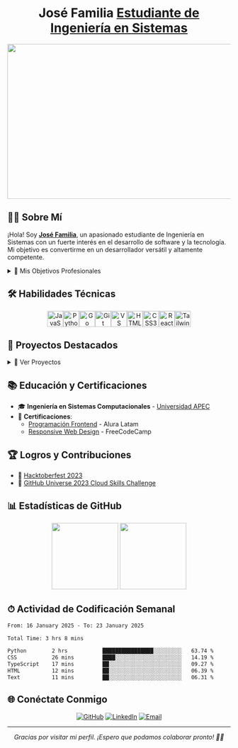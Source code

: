 <h1 align="center"> José Familia <a href="">Estudiante de Ingeniería en Sistemas</a></h1>

<img width="1080" height="350" src="https://github.com/user-attachments/assets/c670ad22-85db-4399-b183-3b11c8ea2174">


## 👨‍💻 Sobre Mí

¡Hola! Soy <strong><a href="https://josefamilia.me" target="_blank" rel="noopener noreferrer">José Familia</a></strong>, un apasionado estudiante de Ingeniería en Sistemas con un fuerte interés en el desarrollo de software y la tecnología. Mi objetivo es convertirme en un desarrollador versátil y altamente competente.

<details>
<summary>🎯 Mis Objetivos Profesionales</summary>

- 🌟 Convertirme en un desarrollador Full Stack experto
- 🌐 Contribuir a proyectos de código abierto innovadores
- 📚 Aprender continuamente sobre arquitecturas de software avanzadas
- 🚀 Desarrollar soluciones tecnológicas que impacten positivamente en la sociedad

</details>

## 🛠 Habilidades Técnicas

<div align="center">
  
<p>
<a href="https://developer.mozilla.org/en-US/docs/Web/JavaScript" target="_blank" rel="noreferrer"><img src="https://raw.githubusercontent.com/danielcranney/readme-generator/main/public/icons/skills/javascript-colored.svg" width="36" height="36" alt="JavaScript" /></a><a href="https://www.python.org/" target="_blank" rel="noreferrer"><img src="https://raw.githubusercontent.com/danielcranney/readme-generator/main/public/icons/skills/python-colored.svg" width="36" height="36" alt="Python" /></a><a href="https://go.dev/doc/" target="_blank" rel="noreferrer"><img src="https://raw.githubusercontent.com/danielcranney/readme-generator/main/public/icons/skills/go-colored.svg" width="36" height="36" alt="Go" /></a><a href="https://git-scm.com/" target="_blank" rel="noreferrer"><img src="https://raw.githubusercontent.com/danielcranney/readme-generator/main/public/icons/skills/git-colored.svg" width="36" height="36" alt="Git" /></a><a href="https://code.visualstudio.com/" target="_blank" rel="noreferrer"><img src="https://raw.githubusercontent.com/danielcranney/readme-generator/main/public/icons/skills/visualstudiocode.svg" width="36" height="36" alt="VS Code" /></a><a href="https://developer.mozilla.org/en-US/docs/Glossary/HTML5" target="_blank" rel="noreferrer"><img src="https://raw.githubusercontent.com/danielcranney/readme-generator/main/public/icons/skills/html5-colored.svg" width="36" height="36" alt="HTML5" /></a><a href="https://www.w3.org/TR/CSS/#css" target="_blank" rel="noreferrer"><img src="https://raw.githubusercontent.com/danielcranney/readme-generator/main/public/icons/skills/css3-colored.svg" width="36" height="36" alt="CSS3" /></a><a href="https://reactjs.org/" target="_blank" rel="noreferrer"><img src="https://raw.githubusercontent.com/danielcranney/readme-generator/main/public/icons/skills/react-colored.svg" width="36" height="36" alt="React" /></a><a href="https://tailwindcss.com/" target="_blank" rel="noreferrer"><img src="https://raw.githubusercontent.com/danielcranney/readme-generator/main/public/icons/skills/tailwindcss-colored.svg" width="36" height="36" alt="TailwindCSS" /></a>
</p>

</div>

## 💼 Proyectos Destacados

<details>
<summary>📁 Ver Proyectos</summary>

[![Markdown_Editor](https://github-readme-stats.vercel.app/api/pin/?username=Jose-Familia&repo=Markdown_Editor&theme=react)](https://github.com/Jose-Familia/Markdown_Editor)
[![Libreria](https://github-readme-stats.vercel.app/api/pin/?username=Jose-Familia&repo=Libreria&theme=react)](https://github.com/Jose-Familia/Libreria)
[![Browsers-Search-automatizacion](https://github-readme-stats.vercel.app/api/pin/?username=Jose-Familia&repo=Browsers-Search-automatizacion&theme=react)](https://github.com/Jose-Familia/Browsers-Search-automatizacion)
[![TI_Tickets-administration](https://github-readme-stats.vercel.app/api/pin/?username=Jose-Familia&repo=TI_Tickets-administration&theme=react)](https://github.com/Jose-Familia/TI_Tickets-administration)
[![AutoSeacrh-Script](https://github-readme-stats.vercel.app/api/pin/?username=Jose-Familia&repo=AutoSeacrh-Script&theme=react)](https://github.com/Jose-Familia/AutoSeacrh-Script)
[![Prisma-Users-API](https://github-readme-stats.vercel.app/api/pin/?username=Jose-Familia&repo=Prisma-Users-API&theme=react)](https://github.com/Jose-Familia/Prisma-Users-API)

</details>

## 📚 Educación y Certificaciones

- 🎓 **Ingeniería en Sistemas Computacionales** - [Universidad APEC](https://unapec.edu.do)
- 📜 **Certificaciones**:
  - [Programación Frontend](https://app.aluracursos.com/user/Familiajoserene/fullCertificate/a3c142864461f440423656cc397e8632) - Alura Latam
  - [Responsive Web Design](https://www.freecodecamp.org/certification/JoseReneFamilia/responsive-web-design) - FreeCodeCamp

## 🏆 Logros y Contribuciones

- 🎉 [Hacktoberfest 2023](https://www.holopin.io/userbadge/cm15klvju35030cmmxfh301gc)
- 🌟 [GitHub Universe 2023 Cloud Skills Challenge](https://learn.microsoft.com/api/achievements/share/es-es/JoseFamilia-0966/WA4YTS3N?sharingId=7C7093112995AB10)

## 📊 Estadísticas de GitHub

<div align="center">

<img height="150em" src="https://github-readme-stats.vercel.app/api?username=jose-familia&theme=react&show_icons=true&hide_border=false&count_private=true"/>

<img height="150em" src="https://github-readme-stats.vercel.app/api/top-langs/?username=jose-familia&theme=react&show_icons=true&hide_border=false&layout=compact"/>

</div>

## ⏱ Actividad de Codificación Semanal
<!--START_SECTION:waka-->

```txt
From: 16 January 2025 - To: 23 January 2025

Total Time: 3 hrs 8 mins

Python        2 hrs           ████████████████░░░░░░░░░   63.74 %
CSS           26 mins         ████░░░░░░░░░░░░░░░░░░░░░   14.19 %
TypeScript    17 mins         ██░░░░░░░░░░░░░░░░░░░░░░░   09.27 %
HTML          12 mins         ██░░░░░░░░░░░░░░░░░░░░░░░   06.39 %
Text          11 mins         ██░░░░░░░░░░░░░░░░░░░░░░░   06.31 %
```

<!--END_SECTION:waka-->
## 🌐 Conéctate Conmigo

<div align="center">

[![GitHub](https://img.shields.io/badge/GitHub-181717?style=for-the-badge&logo=github&logoColor=white)](https://github.com/Jose-Familia)
[![LinkedIn](https://img.shields.io/badge/LinkedIn-0077B5?style=for-the-badge&logo=linkedin&logoColor=white)](https://www.linkedin.com/in/jrfamilia/)
[![Email](https://img.shields.io/badge/Email-D14836?style=for-the-badge&logo=gmail&logoColor=white)](mailto:familiajoserene@gmail.com)

</div>

---

<div align="center">
  <i>Gracias por visitar mi perfil. ¡Espero que podamos colaborar pronto! 👋🤍</i>
</div>
